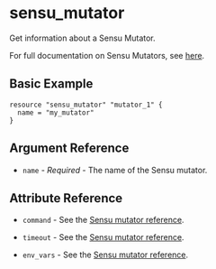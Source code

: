 # sensu_mutator

Get information about a Sensu Mutator.

For full documentation on Sensu Mutators, see [here](https://docs.sensu.io/sensu-core/2.0/reference/mutators).

## Basic Example

```hcl
resource "sensu_mutator" "mutator_1" {
  name = "my_mutator"
}
```

## Argument Reference

* `name` - *Required* - The name of the Sensu mutator.

## Attribute Reference

* `command` - See the [Sensu mutator reference](https://docs.sensu.io/sensu-core/2.0/reference/mutators/#attributes).

* `timeout` - See the [Sensu mutator reference](https://docs.sensu.io/sensu-core/2.0/reference/mutators/#attributes).

* `env_vars` - See the [Sensu mutator reference](https://docs.sensu.io/sensu-core/2.0/reference/mutators/#attributes).
